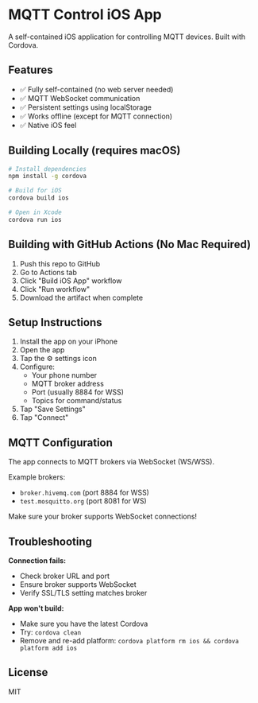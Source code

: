 # MQTT Control iOS App

A self-contained iOS application for controlling MQTT devices. Built with Cordova.

## Features

- ✅ Fully self-contained (no web server needed)
- ✅ MQTT WebSocket communication
- ✅ Persistent settings using localStorage
- ✅ Works offline (except for MQTT connection)
- ✅ Native iOS feel

## Building Locally (requires macOS)

```bash
# Install dependencies
npm install -g cordova

# Build for iOS
cordova build ios

# Open in Xcode
cordova run ios
```

## Building with GitHub Actions (No Mac Required)

1. Push this repo to GitHub
2. Go to Actions tab
3. Click "Build iOS App" workflow
4. Click "Run workflow"
5. Download the artifact when complete

## Setup Instructions

1. Install the app on your iPhone
2. Open the app
3. Tap the ⚙️ settings icon
4. Configure:
   - Your phone number
   - MQTT broker address
   - Port (usually 8884 for WSS)
   - Topics for command/status
5. Tap "Save Settings"
6. Tap "Connect"

## MQTT Configuration

The app connects to MQTT brokers via WebSocket (WS/WSS).

Example brokers:
- `broker.hivemq.com` (port 8884 for WSS)
- `test.mosquitto.org` (port 8081 for WS)

Make sure your broker supports WebSocket connections!

## Troubleshooting

**Connection fails:**
- Check broker URL and port
- Ensure broker supports WebSocket
- Verify SSL/TLS setting matches broker

**App won't build:**
- Make sure you have the latest Cordova
- Try: `cordova clean`
- Remove and re-add platform: `cordova platform rm ios && cordova platform add ios`

## License

MIT
